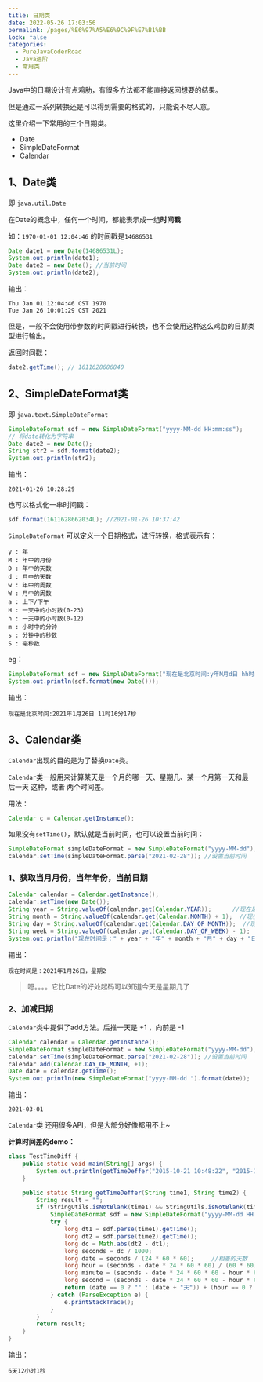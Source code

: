 ```yaml
---
title: 日期类
date: 2022-05-26 17:03:56
permalink: /pages/%E6%97%A5%E6%9C%9F%E7%B1%BB
lock: false
categories: 
  - PureJavaCoderRoad
  - Java进阶
  - 常用类
---
```

Java中的日期设计有点鸡肋，有很多方法都不能直接返回想要的结果。

但是通过一系列转换还是可以得到需要的格式的，只能说不尽人意。

这里介绍一下常用的三个日期类。

- Date
- SimpleDateFormat
- Calendar



## 1、Date类

即 `java.util.Date`

在Date的概念中，任何一个时间，都能表示成一组**时间戳**

如：`1970-01-01 12:04:46` 的时间戳是`14686531`

```java
Date date1 = new Date(14686531L);
System.out.println(date1);
Date date2 = new Date(); //当前时间
System.out.println(date2);
```

输出：

```
Thu Jan 01 12:04:46 CST 1970
Tue Jan 26 10:01:29 CST 2021
```

但是，一般不会使用带参数的时间戳进行转换，也不会使用这种这么鸡肋的日期类型进行输出。

返回时间戳：

```java
date2.getTime(); // 1611628686840
```



## 2、SimpleDateFormat类

即 `java.text.SimpleDateFormat`

```java
SimpleDateFormat sdf = new SimpleDateFormat("yyyy-MM-dd HH:mm:ss");
// 将date转化为字符串
Date date2 = new Date();
String str2 = sdf.format(date2);
System.out.println(str2);
```

输出：

```
2021-01-26 10:28:29
```

也可以格式化一串时间戳：

```java
sdf.format(1611628662034L); //2021-01-26 10:37:42
```



`SimpleDateFormat` 可以定义一个日期格式，进行转换，格式表示有：

```
y : 年
M : 年中的月份
D : 年中的天数
d : 月中的天数
w : 年中的周数
W : 月中的周数
a : 上下/下午
H : 一天中的小时数(0-23)
h : 一天中的小时数(0-12)
m : 小时中的分钟
s : 分钟中的秒数
S : 毫秒数
```

eg：

```java
SimpleDateFormat sdf = new SimpleDateFormat("现在是北京时间:y年M月d日 hh时m分s秒");
System.out.println(sdf.format(new Date()));
```

输出：

```
现在是北京时间:2021年1月26日 11时16分17秒
```



## 3、Calendar类

 `Calendar`出现的目的是为了替换`Date`类。

`Calendar`类一般用来计算某天是一个月的哪一天、星期几、某一个月第一天和最后一天 这种，或者 两个时间差。

用法：

```java
Calendar c = Calendar.getInstance();
```

如果没有`setTime()`，默认就是当前时间，也可以设置当前时间：

```java
SimpleDateFormat simpleDateFormat = new SimpleDateFormat("yyyy-MM-dd");
calendar.setTime(simpleDateFormat.parse("2021-02-28")); //设置当前时间
```



### 1、获取当月月份，当年年份，当前日期

```java
Calendar calendar = Calendar.getInstance();
calendar.setTime(new Date());
String year = String.valueOf(calendar.get(Calendar.YEAR));      //现在是哪一年
String month = String.valueOf(calendar.get(Calendar.MONTH) + 1);  //现在是几月份 ，月份从 0 开始
String day = String.valueOf(calendar.get(Calendar.DAY_OF_MONTH));  //现在是月份的第几天
String week = String.valueOf(calendar.get(Calendar.DAY_OF_WEEK) - 1);  //现在是星期几 ，星期从 0 开始
System.out.println("现在时间是：" + year + "年" + month + "月" + day + "日，星期" + week);
```

输出：

```
现在时间是：2021年1月26日，星期2
```

> 嗯。。。。它比Date的好处起码可以知道今天是星期几了

### 2、加减日期

`Calendar`类中提供了add方法。后推一天是 +1 ，向前是 -1

```java
Calendar calendar = Calendar.getInstance();
SimpleDateFormat simpleDateFormat = new SimpleDateFormat("yyyy-MM-dd");
calendar.setTime(simpleDateFormat.parse("2021-02-28")); //设置当前时间
calendar.add(Calendar.DAY_OF_MONTH, +1);
Date date = calendar.getTime();
System.out.println(new SimpleDateFormat("yyyy-MM-dd ").format(date));
```

输出：

```
2021-03-01 
```



`Calendar`类 还用很多API，但是大部分好像都用不上~





**计算时间差的demo：**

```java
class TestTimeDiff {
    public static void main(String[] args) {
        System.out.println(getTimeDeffer("2015-10-21 10:48:22", "2015-10-27 22:48:23"));
    }

    public static String getTimeDeffer(String time1, String time2) {
        String result = "";
        if (StringUtils.isNotBlank(time1) && StringUtils.isNotBlank(time2)) {
            SimpleDateFormat sdf = new SimpleDateFormat("yyyy-MM-dd HH:mm:ss");
            try {
                long dt1 = sdf.parse(time1).getTime();
                long dt2 = sdf.parse(time2).getTime();
                long dc = Math.abs(dt2 - dt1);
                long seconds = dc / 1000;
                long date = seconds / (24 * 60 * 60);     //相差的天数
                long hour = (seconds - date * 24 * 60 * 60) / (60 * 60);//相差的小时数
                long minute = (seconds - date * 24 * 60 * 60 - hour * 60 * 60) / (60);//相差的分钟数
                long second = (seconds - date * 24 * 60 * 60 - hour * 60 * 60 - minute * 60);//相差的秒数
                return (date == 0 ? "" : (date + "天")) + (hour == 0 ? "" : (hour + "小时")) + (minute == 0 ? "" : (minute + "分")) + (second == 0 ? "" : (second + "秒"));
            } catch (ParseException e) {
                e.printStackTrace();
            }
        }
        return result;
    }
}
```

输出：

```
6天12小时1秒
```


